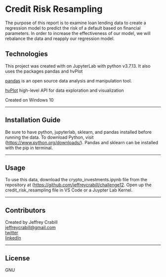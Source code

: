 # Credit Risk Resampling
The purpose of this report is to examine loan lending data to create a regression model to predict the risk of a default based on financial parameters.  In order to increase the effectiveness of our model, we will rebalance the data and reapply our regression model.

## Technologies
This project was created with on JupyterLab with python v3.7.13.  It also uses the packages pandas and hvPlot

[pandas](https://pandas.pydata.org/) is an open source data analysis and manipulation tool.

[hvPlot](https://hvplot.holoviz.org/index.html)  high-level API for data exploration and visualization



Created on Windows 10

---

## Installation Guide

Be sure to have python, jupyterlab, sklearn, and pandas installed before running the data.  To download Python, visit (https://www.python.org/downloads/).  Pandas and sklearn can be installed with the pip in terminal.  

---

## Usage
To use this data, download the crypto_investments.ipynb file from the repository at (https://github.com/jeffreycrabill/challenge12.  Open up the credit_risk_resampling file in VS Code or a Juypter Lab Kernel.  <br>



---

## Contributors
Created by Jeffrey Crabill  
jeffreycrabill@gmail.com  
[twitter](twitter.com/jeffcrabill)  
[linkedIn](linkedin.com/jeffreycrabill)  

---

## License

GNU